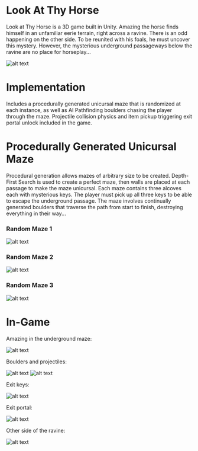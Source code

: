 # Look At Thy Horse
Look at Thy Horse is a 3D game built in Unity. Amazing the horse finds himself in an unfamiliar eerie terrain, right across a ravine. There is an odd happening on the other side. To be reunited with his foals, he must uncover this mystery. However, the mysterious underground passageways below the ravine are no place for horseplay... 

![alt text](https://github.com/nehirakdag/LookAtMyHorse/blob/master/Images/amazing2.png)


# Implementation
Includes a procedurally generated unicursal maze that is randomized at each instance, as well as AI Pathfinding boulders chasing the player through the maze. Projectile collision physics and item pickup triggering exit portal unlock included in the game.


# Procedurally Generated Unicursal Maze
Procedural generation allows mazes of arbitrary size to be created. Depth-First Search is used to create a perfect maze, then walls are placed at each passage to make the maze unicursal. Each maze contains three alcoves each with mysterious keys. The player must pick up all three keys to be able to escape the underground passage. The maze involves continually generated boulders that traverse the path from start to finish, destroying everything in their way...

### Random Maze 1
![alt text](https://github.com/nehirakdag/LookAtMyHorse/blob/master/Images/maze1.png)

### Random Maze 2
![alt text](https://github.com/nehirakdag/LookAtMyHorse/blob/master/Images/maze2.png)

### Random Maze 3
![alt text](https://github.com/nehirakdag/LookAtMyHorse/blob/master/Images/maze3.png)


# In-Game
Amazing in the underground maze:

![alt text](https://github.com/nehirakdag/LookAtMyHorse/blob/master/Images/amazing1.png)

Boulders and projectiles:

![alt text](https://github.com/nehirakdag/LookAtMyHorse/blob/master/Images/amazing3.png)
![alt text](https://github.com/nehirakdag/LookAtMyHorse/blob/master/Images/amazing5.png)

Exit keys:

![alt text](https://github.com/nehirakdag/LookAtMyHorse/blob/master/Images/amazing4.png)

Exit portal:

![alt text](https://github.com/nehirakdag/LookAtMyHorse/blob/master/Images/amazing7.png)

Other side of the ravine:

![alt text](https://github.com/nehirakdag/LookAtMyHorse/blob/master/Images/amazing6.png)

